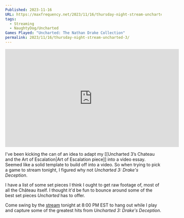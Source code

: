 ```yaml
---
Published: 2023-11-16
URL: https://maxfrequency.net/2023/11/16/thursday-night-stream-uncharted-3/
tags:
  - Streaming
  - NaughtyDog/Uncharted
Games Played: "Uncharted: The Nathan Drake Collection"
permalink: 2023/11/16/thursday-night-stream-uncharted-3/
---
```

<div class=iframe-container>
<iframe width="560" height="315" src="https://www.youtube-nocookie.com/embed/n7Q79sEspIo?si=KJAknBxqheulVr9A" title="YouTube video player" frameborder="0" allow="accelerometer; autoplay; clipboard-write; encrypted-media; gyroscope; picture-in-picture; web-share" allowfullscreen></iframe>
</div>

I've been kicking the can of an idea to adapt my [[Uncharted 3’s Chateau and the Art of Escalation|Art of Escalation piece]] into a video essay. Seemed like a solid template to build off into a video. So when trying to pick a game to stream tonight, I figured why not *Uncharted 3: Drake's Deception*. 

I have a list of some set pieces I think I ought to get raw footage of, most of all the Château itself. I thought it'd be fun to bounce around some of the best set pieces *Uncharted* has to offer. 

Come swing by the [stream](http://maxfrequency.live) tonight at 8:00 PM EST to hang out while I play and capture some of the greatest hits from *Uncharted 3: Drake's Deception*.